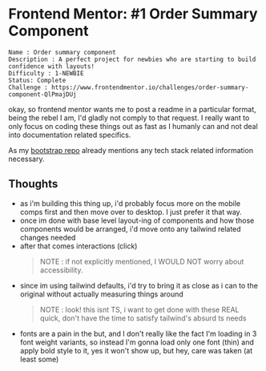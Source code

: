 # Frontend Mentor: #1 Order Summary Component

```
Name : Order summary component
Description : A perfect project for newbies who are starting to build confidence with layouts!
Difficulty : 1-NEWBIE
Status: Complete
Challenge : https://www.frontendmentor.io/challenges/order-summary-component-QlPmajDUj
```

okay, so frontend mentor wants me to post a readme in a particular format, being the rebel I am, I'd gladly not comply to that request.
I really want to only focus on coding these things out as fast as I humanly can and not deal into documentation related specifics.

As my [bootstrap repo](https://github.com/namanavasthi/frontend-mentor-bootstrap) already mentions any tech stack related information necessary.

## Thoughts

- as i'm building this thing up, i'd probably focus more on the mobile comps first and then move over to desktop. I just prefer it that way.
- once im done with base level layout-ing of components and how those components would be arranged, i'd move onto any tailwind related changes needed
- after that comes interactions (click)
  > NOTE : if not explicitly mentioned, I WOULD NOT worry about accessibility.
- since im using tailwind defaults, i'd try to bring it as close as i can to the original without actually measuring things around
  > NOTE : look! this isnt TS, i want to get done with these REAL quick, don't have the time to satisfy tailwind's absurd ts needs
- fonts are a pain in the but, and I don't really like the fact I'm loading in 3 font weight variants, so instead I'm gonna load only one font (thin) and apply bold style to it, yes it won't show up, but hey, care was taken (at least some)
